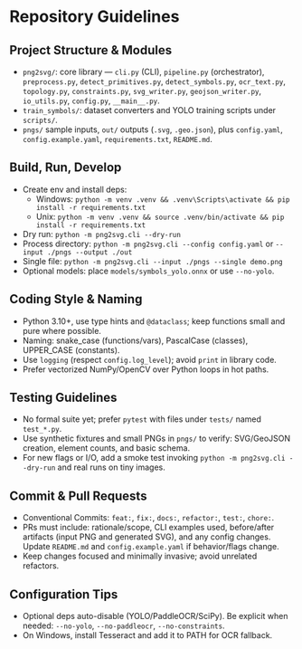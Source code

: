 # Repository Guidelines

## Project Structure & Modules
- `png2svg/`: core library — `cli.py` (CLI), `pipeline.py` (orchestrator), `preprocess.py`, `detect_primitives.py`, `detect_symbols.py`, `ocr_text.py`, `topology.py`, `constraints.py`, `svg_writer.py`, `geojson_writer.py`, `io_utils.py`, `config.py`, `__main__.py`.
- `train_symbols/`: dataset converters and YOLO training scripts under `scripts/`.
- `pngs/` sample inputs, `out/` outputs (`.svg`, `.geo.json`), plus `config.yaml`, `config.example.yaml`, `requirements.txt`, `README.md`.

## Build, Run, Develop
- Create env and install deps:
  - Windows: `python -m venv .venv && .venv\Scripts\activate && pip install -r requirements.txt`
  - Unix: `python -m venv .venv && source .venv/bin/activate && pip install -r requirements.txt`
- Dry run: `python -m png2svg.cli --dry-run`
- Process directory: `python -m png2svg.cli --config config.yaml` or `--input ./pngs --output ./out`
- Single file: `python -m png2svg.cli --input ./pngs --single demo.png`
- Optional models: place `models/symbols_yolo.onnx` or use `--no-yolo`.

## Coding Style & Naming
- Python 3.10+, use type hints and `@dataclass`; keep functions small and pure where possible.
- Naming: snake_case (functions/vars), PascalCase (classes), UPPER_CASE (constants).
- Use `logging` (respect `config.log_level`); avoid `print` in library code.
- Prefer vectorized NumPy/OpenCV over Python loops in hot paths.

## Testing Guidelines
- No formal suite yet; prefer `pytest` with files under `tests/` named `test_*.py`.
- Use synthetic fixtures and small PNGs in `pngs/` to verify: SVG/GeoJSON creation, element counts, and basic schema.
- For new flags or I/O, add a smoke test invoking `python -m png2svg.cli --dry-run` and real runs on tiny images.

## Commit & Pull Requests
- Conventional Commits: `feat:`, `fix:`, `docs:`, `refactor:`, `test:`, `chore:`.
- PRs must include: rationale/scope, CLI examples used, before/after artifacts (input PNG and generated SVG), and any config changes. Update `README.md` and `config.example.yaml` if behavior/flags change.
- Keep changes focused and minimally invasive; avoid unrelated refactors.

## Configuration Tips
- Optional deps auto-disable (YOLO/PaddleOCR/SciPy). Be explicit when needed: `--no-yolo`, `--no-paddleocr`, `--no-constraints`.
- On Windows, install Tesseract and add it to PATH for OCR fallback.

